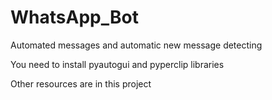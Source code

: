 # WhatsApp_Bot
Automated messages and automatic new message detecting

You need to install pyautogui and pyperclip libraries

Other resources are in this project
